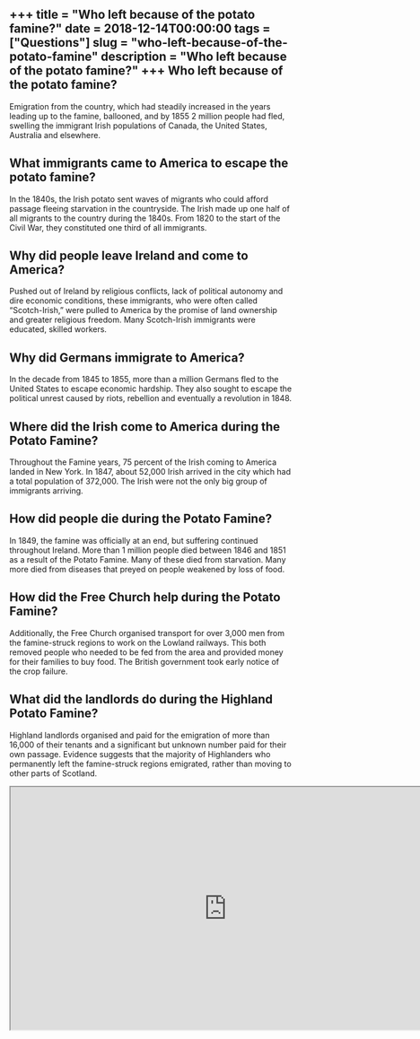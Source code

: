 +++
title = "Who left because of the potato famine?"
date = 2018-12-14T00:00:00
tags = ["Questions"]
slug = "who-left-because-of-the-potato-famine"
description = "Who left because of the potato famine?"
+++
Who left because of the potato famine?
--------------------------------------

Emigration from the country, which had steadily increased in the years leading up to the famine, ballooned, and by 1855 2 million people had fled, swelling the immigrant Irish populations of Canada, the United States, Australia and elsewhere.

What immigrants came to America to escape the potato famine?
------------------------------------------------------------

In the 1840s, the Irish potato sent waves of migrants who could afford passage fleeing starvation in the countryside. The Irish made up one half of all migrants to the country during the 1840s. From 1820 to the start of the Civil War, they constituted one third of all immigrants.

Why did people leave Ireland and come to America?
-------------------------------------------------

Pushed out of Ireland by religious conflicts, lack of political autonomy and dire economic conditions, these immigrants, who were often called “Scotch-Irish,” were pulled to America by the promise of land ownership and greater religious freedom. Many Scotch-Irish immigrants were educated, skilled workers.

Why did Germans immigrate to America?
-------------------------------------

In the decade from 1845 to 1855, more than a million Germans fled to the United States to escape economic hardship. They also sought to escape the political unrest caused by riots, rebellion and eventually a revolution in 1848.

Where did the Irish come to America during the Potato Famine?
-------------------------------------------------------------

Throughout the Famine years, 75 percent of the Irish coming to America landed in New York. In 1847, about 52,000 Irish arrived in the city which had a total population of 372,000. The Irish were not the only big group of immigrants arriving.

How did people die during the Potato Famine?
--------------------------------------------

In 1849, the famine was officially at an end, but suffering continued throughout Ireland. More than 1 million people died between 1846 and 1851 as a result of the Potato Famine. Many of these died from starvation. Many more died from diseases that preyed on people weakened by loss of food.

How did the Free Church help during the Potato Famine?
------------------------------------------------------

Additionally, the Free Church organised transport for over 3,000 men from the famine-struck regions to work on the Lowland railways. This both removed people who needed to be fed from the area and provided money for their families to buy food. The British government took early notice of the crop failure.

What did the landlords do during the Highland Potato Famine?
------------------------------------------------------------

Highland landlords organised and paid for the emigration of more than 16,000 of their tenants and a significant but unknown number paid for their own passage. Evidence suggests that the majority of Highlanders who permanently left the famine-struck regions emigrated, rather than moving to other parts of Scotland.

<iframe allow="accelerometer; autoplay; clipboard-write; encrypted-media; gyroscope; picture-in-picture" allowfullscreen="" class="__youtube_prefs__  epyt-is-override  no-lazyload" data-no-lazy="1" data-origheight="433" data-origwidth="770" data-skipgform_ajax_framebjll="" height="433" id="_ytid_76223" loading="lazy" src="https://www.youtube.com/embed/q3cE_pQhBOU?enablejsapi=1&autoplay=0&cc_load_policy=0&cc_lang_pref=&iv_load_policy=1&loop=0&modestbranding=0&rel=1&fs=1&playsinline=0&autohide=2&theme=dark&color=red&controls=1&" title="YouTube player" width="770"></iframe>